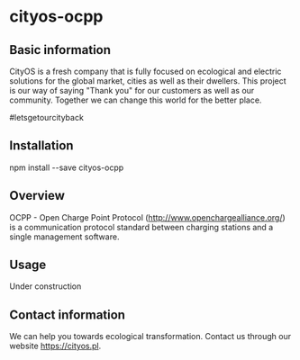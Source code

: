 # cityos-ocpp

## Basic information

CityOS is a fresh company that is fully focused on ecological and electric solutions for the global market, cities as well as their dwellers. This project is our way of saying "Thank you" for our customers as well as our community. Together we can change this world for the better place.

#letsgetourcityback

## Installation

npm install --save cityos-ocpp

## Overview

OCPP - Open Charge Point Protocol (http://www.openchargealliance.org/) is a communication protocol standard between charging stations and a single management software.

## Usage

Under construction

## Contact information

We can help you towards ecological transformation. Contact us through our website https://cityos.pl.

